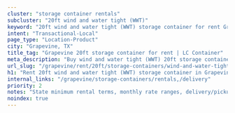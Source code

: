 ```yaml
---
cluster: "storage container rentals"
subcluster: "20ft wind and water tight (WWT)"
keyword: "20ft wind and water tight (WWT) storage container for rent Grapevine, TX"
intent: "Transactional-Local"
page_type: "Location-Product"
city: "Grapevine, TX"
title_tag: "Grapevine 20ft storage container for rent | LC Container"
meta_description: "Buy wind and water tight (WWT) 20ft storage container rent with local delivery in Grapevine, TX. LC Container — local Since 2003. Request a fast quote today."
url_slug: "/grapevine/rent/20ft/storage-containers/wind-and-water-tight-wwt"
h1: "Rent 20ft wind and water tight (WWT) storage container in Grapevine"
internal_links: "/grapevine/storage-containers/rentals,/delivery"
priority: 2
notes: "State minimum rental terms, monthly rate ranges, delivery/pickup fees, service area."
noindex: true
---
```


<!-- TODO: Add unique city/inventory copy, images, and internal links here. -->
